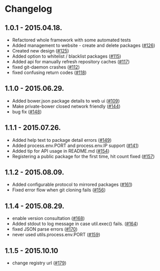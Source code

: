# Changelog

## 1.0.1 - 2015.04.18.

- Refactored whole framework with some automated tests
- Added management to website - create and delete packages ([#126](https://github.com/Hacklone/private-bower/issues/126))
- Created new design ([#125](https://github.com/Hacklone/private-bower/issues/125))
- Added option to whitelist / blacklist packages ([#115](https://github.com/Hacklone/private-bower/issues/115))
- Added api for manually refresh repository caches ([#117](https://github.com/Hacklone/private-bower/issues/117))
- fixed git-daemon crashes ([#112](https://github.com/Hacklone/private-bower/issues/112))
- fixed confusing return codes ([#118](https://github.com/Hacklone/private-bower/issues/118))

## 1.1.0 - 2015.06.29.

- Added bower.json package details to web ui ([#109](https://github.com/Hacklone/private-bower/issues/109))
- Make private-bower closed network friendly ([#144](https://github.com/Hacklone/private-bower/issues/144))
- bug fix ([#148](https://github.com/Hacklone/private-bower/issues/148))

## 1.1.1 - 2015.07.26.

- Added help text to package detail errors ([#149](https://github.com/Hacklone/private-bower/issues/149))
- Added process.env.PORT and process.env.IP support ([#141](https://github.com/Hacklone/private-bower/issues/141))
- Added tip for API usage in README.md ([#154](https://github.com/Hacklone/private-bower/issues/154))
- Registering a public package for the first time, hit count fixed ([#157](https://github.com/Hacklone/private-bower/issues/157))

## 1.1.2 - 2015.08.09.

- Added configurable protocol to mirrored packages ([#161](https://github.com/Hacklone/private-bower/issues/161))
- Fixed error flow when git cloning fails ([#156](https://github.com/Hacklone/private-bower/issues/156))

## 1.1.4 - 2015.08.29.

- enable version consultation ([#168](https://github.com/Hacklone/private-bower/issues/168))
- Added stdout to log message in case util.exec() fails. ([#164](https://github.com/Hacklone/private-bower/issues/164))
- fixed JSON parse errors ([#170](https://github.com/Hacklone/private-bower/issues/170))
- never used utils.process.env.PORT ([#159](https://github.com/Hacklone/private-bower/issues/159))

## 1.1.5 - 2015.10.10

- change registry url ([#179](https://github.com/Hacklone/private-bower/issues/179))